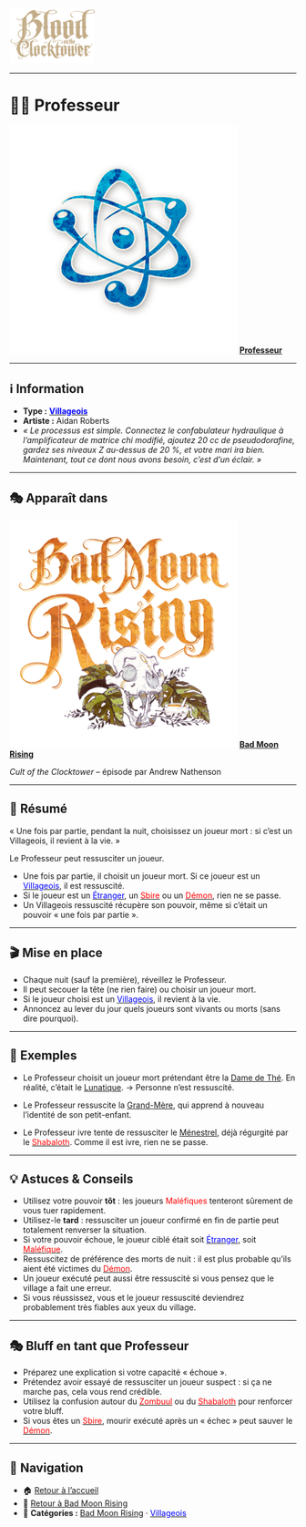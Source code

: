 <p align="left">
  <a href="/botc-fr-bambi/">
    <img src="../images/logo.png" alt="Accueil BotC FR" width="150">
  </a>
</p>

---

# 👨‍🏫 Professeur  

[<img src="../images/Icon_professor.png" alt="Professeur" width="400">](professeur.md) [**Professeur**](../bmr_roles/professeur.md)

---

## ℹ️ Information  

- **Type :** [<span style="color:blue">**Villageois**</span>](../villageois.md)  
- **Artiste :** Aidan Roberts  
- *« Le processus est simple. Connectez le confabulateur hydraulique à l’amplificateur de matrice chi modifié, ajoutez 20 cc de pseudodorafine, gardez ses niveaux Z au-dessus de 20 %, et votre mari ira bien. Maintenant, tout ce dont nous avons besoin, c’est d’un éclair. »*  

---

## 🎭 Apparaît dans  

[<img src="../images/Logo_bad_moon_rising-1.png" alt="Bad Moon Rising" width="400">](../bmr.md) [**Bad Moon Rising**](../bmr.md)  

*Cult of the Clocktower* – épisode par Andrew Nathenson  

---

## 📖 Résumé  

« Une fois par partie, pendant la nuit, choisissez un joueur mort : si c’est un Villageois, il revient à la vie. »  

Le Professeur peut ressusciter un joueur.  

* Une fois par partie, il choisit un joueur mort. Si ce joueur est un [<span style="color:blue">Villageois</span>](../villageois.md), il est ressuscité.  
* Si le joueur est un [<span style="color:blue">Étranger</span>](../etrangers.md), un [<span style="color:red">Sbire</span>](../sbires.md) ou un [<span style="color:red">Démon</span>](../demons.md), rien ne se passe.  
* Un Villageois ressuscité récupère son pouvoir, même si c’était un pouvoir « une fois par partie ».  

---

## 🎬 Mise en place  

- Chaque nuit (sauf la première), réveillez le Professeur.  
- Il peut secouer la tête (ne rien faire) ou choisir un joueur mort.  
- Si le joueur choisi est un [<span style="color:blue">Villageois</span>](../villageois.md), il revient à la vie.  
- Annoncez au lever du jour quels joueurs sont vivants ou morts (sans dire pourquoi).  

---

## 🧾 Exemples  

- Le Professeur choisit un joueur mort prétendant être la [Dame de Thé](damedethe.md). En réalité, c’était le [Lunatique](lunatique.md). → Personne n’est ressuscité.  

- Le Professeur ressuscite la [Grand-Mère](grandmere.md), qui apprend à nouveau l’identité de son petit-enfant.  

- Le Professeur ivre tente de ressusciter le [Ménestrel](menestrel.md), déjà régurgité par le [<span style="color:red">Shabaloth</span>](shabaloth.md). Comme il est ivre, rien ne se passe.  

---

## 💡 Astuces & Conseils  

- Utilisez votre pouvoir **tôt** : les joueurs <span style="color:red">Maléfiques</span> tenteront sûrement de vous tuer rapidement.  
- Utilisez-le **tard** : ressusciter un joueur confirmé en fin de partie peut totalement renverser la situation.  
- Si votre pouvoir échoue, le joueur ciblé était soit [<span style="color:blue">Étranger</span>](../etrangers.md), soit [<span style="color:red">Maléfique</span>](../demons.md).  
- Ressuscitez de préférence des morts de nuit : il est plus probable qu’ils aient été victimes du [<span style="color:red">Démon</span>](../demons.md).  
- Un joueur exécuté peut aussi être ressuscité si vous pensez que le village a fait une erreur.  
- Si vous réussissez, vous et le joueur ressuscité deviendrez probablement très fiables aux yeux du village.  

---

## 🎭 Bluff en tant que Professeur  

- Préparez une explication si votre capacité « échoue ».  
- Prétendez avoir essayé de ressusciter un joueur suspect : si ça ne marche pas, cela vous rend crédible.  
- Utilisez la confusion autour du [<span style="color:red">Zombuul</span>](zombuul.md) ou du [<span style="color:red">Shabaloth</span>](shabaloth.md) pour renforcer votre bluff.  
- Si vous êtes un [<span style="color:red">Sbire</span>](../sbires.md), mourir exécuté après un « échec » peut sauver le [<span style="color:red">Démon</span>](../demons.md).  

---

## 📂 Navigation  

- 🏠 [Retour à l’accueil](/botc-fr-bambi/)  
- 🌙 [Retour à Bad Moon Rising](../bmr.md)  
- 📂 **Catégories :** [Bad Moon Rising](../bmr.md) · [<span style="color:blue">Villageois</span>](../villageois.md)  
